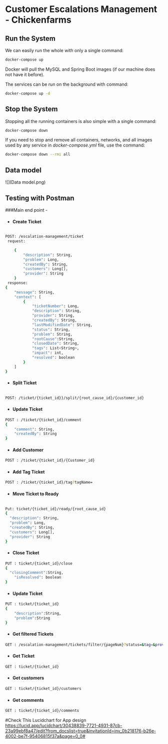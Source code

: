 # Customer Escalations Management - Chickenfarms 

## Run the System
We can easily run the whole with only a single command:
```bash
docker-compose up
```

Docker will pull the MySQL and Spring Boot images (if our machine does not have it before).

The services can be run on the background with command:
```bash
docker-compose up -d
```

## Stop the System
Stopping all the running containers is also simple with a single command:
```bash
docker-compose down
```
If you need to stop and remove all containers, networks, and all images used by any service in <em>docker-compose.yml</em> file, use the command:
```bash
docker-compose down --rmi all
```

## Data model 
![](Data model.png)


## Testing with Postman 
###Main end point -  

- #### Create Ticket
```bash

POST: /escalation-management/ticket
 request:

    {
        "description": String,
        "problem": Long,
        "createdBy": String,
        "customers": Long[],
        "provider": String
    }
 response:
{
    "message": String,
    "context": [
        {
            "ticketNumber": Long,
            "description": String,
            "provider": String,
            "createdBy": String,
            "lastModifiedDate": String,
            "status": String,
            "problem": String,
            "rootCause":String,
            "closedDate": String,
            "tags": List<String>,
            "impact": int,
            "resolved": boolean
        }
    ]
}
```
- #### Split Ticket
```bash

POST: /ticket/{ticket_id}}/split/{root_cause_id}/{customer_id}
```
- #### Update Ticket
```bash
POST : /ticket/{ticket_id}/comment
{
    "comment": String,
    "createdBy": String
}
```
- #### Add Customer 
```bash
POST : /ticket/{ticket_id}/{Customer_id}
```

- #### Add Tag Ticket
```bash
POST : /ticket/{ticket_id}/tag?tagName=
```

- #### Move Ticket to Ready
```bash

Put: ticket/{ticket_id}/ready/{root_cause_id}
{
  "description": String,
  "problem": Long,
  "createdBy": String,
  "customers": Long[],
  "provider": String
}
```

- #### Close Ticket
```bash
PUT : ticket/{ticket_id}/close
{
  "closingComment":String,
    "isResolved": boolean
}
```

- #### Update Ticket
```bash
PUT : ticket/{ticket_id}
{
    "description":String,
    "problem":String
}
```
- #### Get filtered Tickets
```bash
GET : /escalation-management/tickets/filter/{pageNum}?status=&tag=&provider=&problem=&rootCause=
```
- #### Get Ticket
```bash
GET : ticket/{ticket_id}
```

- #### Get customers
```bash
GET : ticket/{ticket_id}/customers
```
- #### Get comments
```bash
GET : ticket/{ticket_id}/comments
```


#Check This Lucidchart for App design
https://lucid.app/lucidchart/30438839-7721-4931-87cb-23a99ebf8a47/edit?from_docslist=true&invitationId=inv_0b218176-b26e-4002-be7f-95406815f37a&page=0_0#

